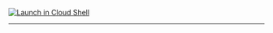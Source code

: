 

[![Launch in Cloud Shell](https://gstatic.com/cloudssh/images/open-btn.svg)](https://console.cloud.google.com/?cloudshell_git_repo=https%3A%2F%2Fgithub.com%2Fmagnetic-ferret%2Fta&cloudshell_tutorial=test2.md)
 


----

